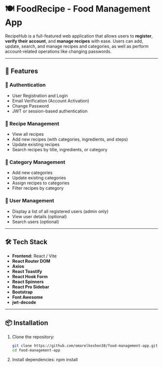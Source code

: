 # 🍽️ FoodRecipe - Food Management App

RecipeHub is a full-featured web application that allows users to **register**, **verify their account**, and **manage recipes** with ease. Users can add, update, search, and manage recipes and categories, as well as perform account-related operations like changing passwords.

---

## 🚀 Features
### 🔐 Authentication
- User Registration and Login
- Email Verification (Account Activation)
- Change Password
- JWT or session-based authentication

### 📖 Recipe Management
- View all recipes
- Add new recipes (with categories, ingredients, and steps)
- Update existing recipes
- Search recipes by title, ingredients, or category

### 📂 Category Management
- Add new categories
- Update existing categories
- Assign recipes to categories
- Filter recipes by category

### 👥 User Management
- Display a list of all registered users (admin only)
- View user details (optional)
- Search users (optional)

---

## 🛠️ Tech Stack

- **Frontend:** React / Vite 
- **React Router DOM**
- **Axios**
- **React Toastify**
- **React Hook Form** 
- **React Spinners**
- **React Pro Sidebar**
- **Bootstrap**
- **Font Awesome**
- **jwt-decode**

---

## 📦 Installation

1. Clone the repository:
   ```bash
   git clone https://github.com/omarelkeshen38/food-management-app.git
   cd food-management-app
2. Install dependencies:
   npm install
